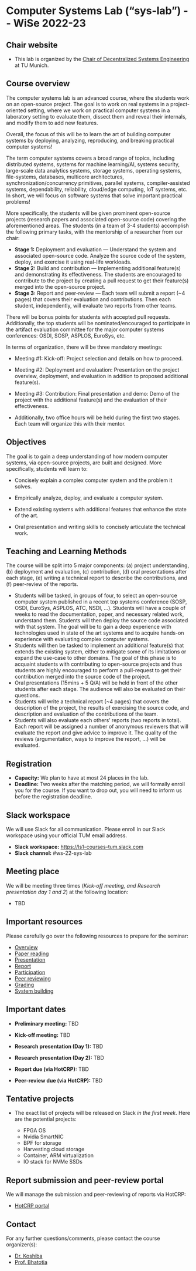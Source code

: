 # Computer Systems Lab (“sys-lab”) -- WiSe 2022-23

## Chair website

- This lab is organized by the [Chair of Decentralized Systems Engineering](https://dse.in.tum.de/) at TU Munich.

## Course overview


The computer systems lab is an advanced course, where the students work on an open-source project. The goal is to work on real systems in a project-oriented setting, where we work on practical computer systems in a laboratory setting to evaluate them, dissect them and reveal their internals, and modify them to add new features.

Overall, the focus of this will be to learn the art of building computer systems by deploying, analyzing, reproducing, and breaking practical computer systems!

The term computer systems covers a broad range of topics, including distributed systems, systems for machine learning/AI, systems security, large-scale data analytics systems, storage systems, operating systems, file-systems, databases, multicore architectures, synchronization/concurrency primitives, parallel systems, compiler-assisted systems, dependability, reliability, cloud/edge computing, IoT systems, etc. In short, we will focus on software systems that solve important practical problems!

More specifically, the students will be given prominent open-source projects (research papers and associated open-source code) covering the aforementioned areas. The students (in a team of 3-4 students) accomplish the following primary tasks, with the mentorship of a researcher from our chair:

- **Stage 1:** Deployment and evaluation — Understand the system and associated open-source code. Analyze the source code of the system, deploy, and exercise it using real-life workloads.
- **Stage 2:** Build and contribution — Implementing additional feature(s) and demonstrating its effectiveness. The students are encouraged to contribute to the project by creating a pull request to get their feature(s) merged into the open-source project.
- **Stage 3:** Report and peer-review — Each team will submit a report (~4 pages) that covers their evaluation and contributions. Then each student, independently, will evaluate two reports from other teams.

There will be bonus points for students with accepted pull requests. Additionally, the top students will be nominated/encouraged to participate in the artifact evaluation committee for the major computer systems conferences: OSDI, SOSP, ASPLOS, EuroSys, etc.

In terms of organization, there will be three mandatory meetings:

- Meeting #1: Kick-off: Project selection and details on how to proceed.

- Meeting #2: Deployment and evaluation: Presentation on the project overview, deployment, and evaluation in addition to proposed additional feature(s).

- Meeting #3: Contribution: Final presentation and demo: Demo of the project with the additional feature(s) and the evaluation of their effectiveness.

- Additionally, two office hours will be held during the first two stages. Each team will organize this with their mentor.


## Objectives
The goal is to gain a deep understanding of how modern computer systems, via open-source projects, are built and designed. More specifically, students will learn to:

- Concisely explain a complex computer system and the problem it solves.

- Empirically analyze, deploy, and evaluate a computer system.

- Extend existing systems with additional features that enhance the state of the art.

- Oral presentation and writing skills to concisely articulate the technical work.

## Teaching and Learning Methods
The course will be split into 5 major components: (a) project understanding, (b) deployment and evaluation, (c) contribution, (d) oral presentations after each stage, (e) writing a technical report to describe the contributions, and (f) peer-review of the reports.


  - Students will be tasked, in groups of four, to select an open-source computer system published in a recent top systems conference (SOSP, OSDI, EuroSys, ASPLOS, ATC, NSDI, …). Students will have a couple of weeks to read the documentation, paper, and necessary related work, understand them.
Students will then deploy the source code associated with that system. The goal will be to gain a deep experience with technologies used in state of the art systems and to acquire hands-on experience with evaluating complex computer systems.
 - Students will then be tasked to implement an additional feature(s) that extends the existing system, either to mitigate some of its limitations or expand the use-case to other domains. The goal of this phase is to acquaint students with contributing to open-source projects and thus students are highly encouraged to perform a pull-request to get their contribution merged into the source code of the project.
 - Oral presentations (15mins + 5 Q/A) will be held in front of the other students after each stage. The audience will also be evaluated on their questions.
 - Students will write a technical report (~4 pages) that covers the description of the project, the results of exercising the source code, and description and evaluation of the contributions of the team.
 - Students will also evaluate each others’ reports (two reports in total). Each report will be assigned a number of anonymous reviewers that will evaluate the report and give advice to improve it. The quality of the reviews (argumentation, ways to improve the report, …) will be evaluated.


## Registration

- **Capacity:** We plan to have at most 24 places in the lab.
- **Deadline:** Two weeks after the matching period, we will formally enroll you for the course. If you want to drop out, you will need to inform us before the registration deadline.  

## Slack workspace

We will use Slack for all communication. Please enroll in our Slack workspace using your official TUM email address.

- **Slack workspace:** https://ls1-courses-tum.slack.com
- **Slack channel:** #ws-22-sys-lab

## Meeting place

We will be meeting three times (*Kick-off meeting, and Research presentation day 1 and 2*) at the following location:

- TBD

## Important resources

Please carefully go over the following resources to prepare for the seminar:

- [Overview](docs/sys-seminar-overview.pdf)
- [Paper reading](docs/paper-reading.pdf)
- [Presentation](docs/presentation.pdf)
- [Report](docs/report.pdf)
- [Participation](docs/participation.pdf)
- [Peer reviewing](docs/peer-review.pdf)
- [Grading](docs/grading.pdf)
- [System building](docs/system-building.pdf)

## Important dates

- **Preliminary meeting:** TBD

- **Kick-off meeting:** TBD

- **Research presentation (Day 1):** TBD

- **Research presentation (Day 2):** TBD

- **Report due (via HotCRP):** TBD

- **Peer-review due (via HotCRP):** TBD


## Tentative projects

- The exact list of projects will be released on Slack *in the first week*. Here are the potential projects:

  - FPGA OS
  - Nvidia SmartNIC
  - BPF for storage
  - Harvesting cloud storage
  - Container, ARM virtualization
  - IO stack for NVMe SSDs


## Report submission and peer-review portal

We will manage the submission and peer-reviewing of reports via HotCRP:

- [HotCRP portal]() 


## Contact

For any further questions/comments, please contact the course organizer(s):

- [Dr. Koshiba](https://atsushikoshiba.github.io/)
- [Prof. Bhatotia](https://dse.in.tum.de/bhatotia/)

